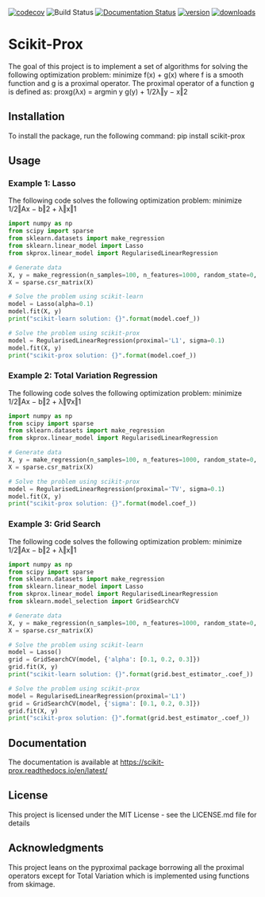 [![codecov](https://codecov.io/gh/jameschapman19/scikit-prox/branch/main/graph/badge.svg?token=Id6VAqEdoc)](https://codecov.io/gh/jameschapman19/scikit-prox)
![Build Status](https://github.com/jameschapman19/scikit-prox/actions/workflows/test.yml/badge.svg)
[![Documentation Status](https://readthedocs.org/projects/scikit-prox/badge/?version=latest)](https://scikit-prox.readthedocs.io/en/latest/?badge=latest)
[![version](https://img.shields.io/pypi/v/scikit-prox)](https://pypi.org/project/scikit-prox/)
[![downloads](https://img.shields.io/pypi/dm/scikit-prox)](https://pypi.org/project/scikit-prox/)

# Scikit-Prox
The goal of this project is to implement a set of algorithms for solving the following optimization problem:
minimize f(x) + g(x) where f is a smooth function and g is a proximal operator. The proximal operator of a function g is defined as:
proxg(λx) = argmin y g(y) + 1/2λ‖y − x‖2

## Installation
To install the package, run the following command:
pip install scikit-prox

## Usage

### Example 1: Lasso
The following code solves the following optimization problem:
minimize 1/2‖Ax − b‖2 + λ‖x‖1

```python
import numpy as np
from scipy import sparse
from sklearn.datasets import make_regression
from sklearn.linear_model import Lasso
from skprox.linear_model import RegularisedLinearRegression

# Generate data
X, y = make_regression(n_samples=100, n_features=1000, random_state=0, noise=4.0, bias=100.0)
X = sparse.csr_matrix(X)

# Solve the problem using scikit-learn
model = Lasso(alpha=0.1)
model.fit(X, y)
print("scikit-learn solution: {}".format(model.coef_))

# Solve the problem using scikit-prox
model = RegularisedLinearRegression(proximal='L1', sigma=0.1)
model.fit(X, y)
print("scikit-prox solution: {}".format(model.coef_))
```

### Example 2: Total Variation Regression
The following code solves the following optimization problem:
minimize 1/2‖Ax − b‖2 + λ‖∇x‖1

```python
import numpy as np
from scipy import sparse
from sklearn.datasets import make_regression
from skprox.linear_model import RegularisedLinearRegression

# Generate data
X, y = make_regression(n_samples=100, n_features=1000, random_state=0, noise=4.0, bias=100.0)
X = sparse.csr_matrix(X)

# Solve the problem using scikit-prox
model = RegularisedLinearRegression(proximal='TV', sigma=0.1)
model.fit(X, y)
print("scikit-prox solution: {}".format(model.coef_))
```

### Example 3: Grid Search
The following code solves the following optimization problem:
minimize 1/2‖Ax − b‖2 + λ‖x‖1

```python
import numpy as np
from scipy import sparse
from sklearn.datasets import make_regression
from sklearn.linear_model import Lasso
from skprox.linear_model import RegularisedLinearRegression
from sklearn.model_selection import GridSearchCV

# Generate data
X, y = make_regression(n_samples=100, n_features=1000, random_state=0, noise=4.0, bias=100.0)
X = sparse.csr_matrix(X)

# Solve the problem using scikit-learn
model = Lasso()
grid = GridSearchCV(model, {'alpha': [0.1, 0.2, 0.3]})
grid.fit(X, y)
print("scikit-learn solution: {}".format(grid.best_estimator_.coef_))

# Solve the problem using scikit-prox
model = RegularisedLinearRegression(proximal='L1')
grid = GridSearchCV(model, {'sigma': [0.1, 0.2, 0.3]})
grid.fit(X, y)
print("scikit-prox solution: {}".format(grid.best_estimator_.coef_))
```


## Documentation
The documentation is available at https://scikit-prox.readthedocs.io/en/latest/

## License
This project is licensed under the MIT License - see the LICENSE.md file for details

## Acknowledgments
This project leans on the pyproximal package borrowing all the proximal operators except for Total Variation which
is implemented using functions from skimage.
